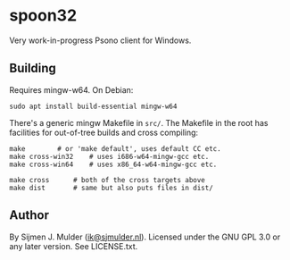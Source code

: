 spoon32
=======
Very work-in-progress Psono client for Windows.

Building
--------
Requires mingw-w64. On Debian:

    sudo apt install build-essential mingw-w64

There's a generic mingw Makefile in `src/`. The Makefile in the root has
facilities for out-of-tree builds and cross compiling:

    make 		# or 'make default', uses default CC etc.
    make cross-win32	# uses i686-w64-mingw-gcc etc.
    make cross-win64	# uses x86_64-w64-mingw-gcc etc.

    make cross		# both of the cross targets above
    make dist		# same but also puts files in dist/

Author
------
By Sijmen J. Mulder (ik@sjmulder.nl). Licensed under the GNU GPL 3.0
or any later version. See LICENSE.txt.
